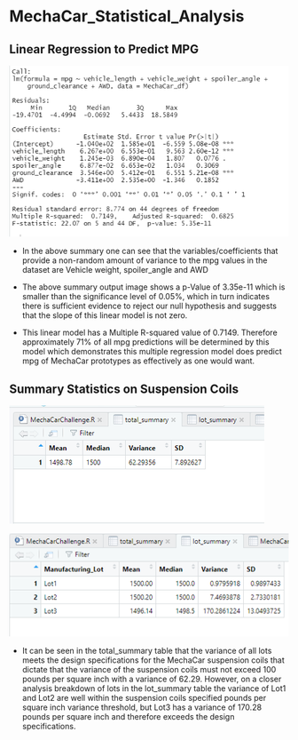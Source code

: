 # MechaCar_Statistical_Analysis

## Linear Regression to Predict MPG

![MechaCar%20Linear%20Regression%20Console](https://github.com/adecoste2/MechaCar_Statistical_Analysis/blob/main/Images/MechaCar%20Linear%20Regression%20Console.png?raw=true)

* In the above summary one can see that the variables/coefficients that provide a non-random amount of variance to the mpg values in the dataset are Vehicle weight,      spoiler_angle and AWD 

* The above summary output image shows a p-Value of 3.35e-11 which is smaller than the significance level of 0.05%, which in turn indicates there is sufficient evidence to reject our null hypothesis and suggests that the slope of this linear model is not zero.

* This linear model has a Multiple R-squared value of 0.7149. Therefore approximately 71% of all mpg predictions will be determined by this model which demonstrates this multiple regression model does predict mpg of MechaCar prototypes as effectively as one would want.


## Summary Statistics on Suspension Coils

![total_summary_df](https://github.com/adecoste2/MechaCar_Statistical_Analysis/blob/main/Images/total_summary_df.png?raw=true)

![lot_summary_df](https://github.com/adecoste2/MechaCar_Statistical_Analysis/blob/main/Images/lot_summary_df.png?raw=true)

* It can be seen in the total_summary table that the variance of all lots meets the design specifications for the MechaCar suspension coils that dictate that the variance of the suspension coils must not exceed 100 pounds per square inch with a variance of 62.29. However, on a closer analysis breakdown of lots in the lot_summary table the variance of Lot1 and Lot2 are well within the suspension coils specified pounds per square inch variance threshold, but Lot3 has a variance of 170.28 pounds per square inch and therefore exceeds the design specifications. 
